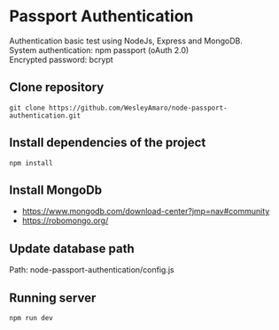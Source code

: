 # Passport Authentication
Authentication basic test using NodeJs, Express and MongoDB. <br />
System authentication: npm passport (oAuth 2.0)<br />
Encrypted password: bcrypt

## Clone repository
```git clone https://github.com/WesleyAmaro/node-passport-authentication.git```

## Install dependencies of the project
```npm install```

## Install MongoDb
* https://www.mongodb.com/download-center?jmp=nav#community
* https://robomongo.org/

## Update database path
Path: node-passport-authentication/config.js

## Running server
```npm run dev```